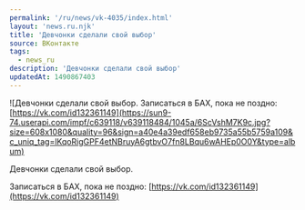 ```yaml
---
permalink: '/ru/news/vk-4035/index.html'
layout: 'news.ru.njk'
title: 'Девчонки сделали свой выбор'
source: ВКонтакте
tags:
  - news_ru
description: 'Девчонки сделали свой выбор'
updatedAt: 1490867403
---
```

![Девчонки сделали свой выбор. Записаться в БАХ, пока не поздно:[https://vk.com/id132361149](https://sun9-74.userapi.com/impf/c639118/v639118484/1045a/6ScVshM7K9c.jpg?size=608x1080&quality=96&sign=a40e4a39edf658eb9735a55b5759a109&c_uniq_tag=lKqoRigGPF4etNBruyA6gtbvO7fn8LBqu6wAHEp0O0Y&type=album)

Девчонки сделали свой выбор.

Записаться в БАХ, пока не поздно: [https://vk.com/id132361149](https://vk.com/id132361149)
